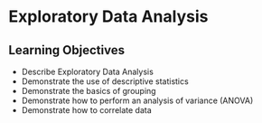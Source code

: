 # Exploratory Data Analysis
## Learning Objectives
- Describe Exploratory Data Analysis
- Demonstrate the use of descriptive statistics
- Demonstrate the basics of grouping
- Demonstrate how to perform an analysis of variance (ANOVA)
- Demonstrate how to correlate data
